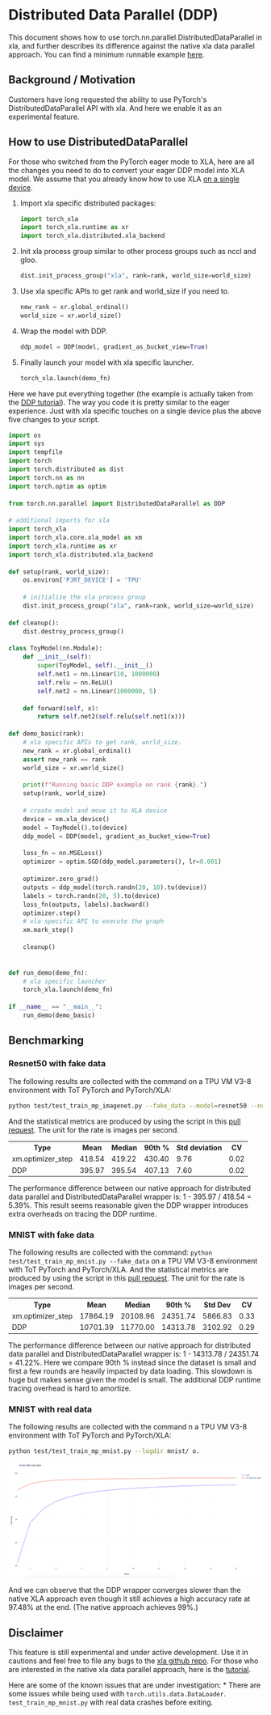 # Distributed Data Parallel (DDP)

This document shows how to use torch.nn.parallel.DistributedDataParallel
in xla, and further describes its difference against the native xla data
parallel approach. You can find a minimum runnable example
[here](https://github.com/pytorch/xla/blob/master/examples/data_parallel/train_resnet_ddp.py).

## Background / Motivation

Customers have long requested the ability to use PyTorch's
DistributedDataParallel API with xla. And here we enable it as an
experimental feature.

## How to use DistributedDataParallel

For those who switched from the PyTorch eager mode to XLA, here are all
the changes you need to do to convert your eager DDP model into XLA
model. We assume that you already know how to use XLA [on a single
device](../API_GUIDE.md#running-on-a-single-xla-device).

1.  Import xla specific distributed packages:

    ``` python
    import torch_xla
    import torch_xla.runtime as xr
    import torch_xla.distributed.xla_backend
    ```

2.  Init xla process group similar to other process groups such as nccl
    and gloo.

    ``` python
    dist.init_process_group("xla", rank=rank, world_size=world_size)
    ```

3.  Use xla specific APIs to get rank and world_size if you need to.

    ``` python
    new_rank = xr.global_ordinal()
    world_size = xr.world_size()
    ```

4.  Wrap the model with DDP.

    ``` python
    ddp_model = DDP(model, gradient_as_bucket_view=True)
    ```

5.  Finally launch your model with xla specific launcher.

    ``` python
    torch_xla.launch(demo_fn)
    ```

Here we have put everything together (the example is actually taken from
the [DDP
tutorial](https://pytorch.org/tutorials/intermediate/ddp_tutorial.html)).
The way you code it is pretty similar to the eager experience. Just with
xla specific touches on a single device plus the above five changes to
your script.

``` python
import os
import sys
import tempfile
import torch
import torch.distributed as dist
import torch.nn as nn
import torch.optim as optim

from torch.nn.parallel import DistributedDataParallel as DDP

# additional imports for xla
import torch_xla
import torch_xla.core.xla_model as xm
import torch_xla.runtime as xr
import torch_xla.distributed.xla_backend

def setup(rank, world_size):
    os.environ['PJRT_DEVICE'] = 'TPU'

    # initialize the xla process group
    dist.init_process_group("xla", rank=rank, world_size=world_size)

def cleanup():
    dist.destroy_process_group()

class ToyModel(nn.Module):
    def __init__(self):
        super(ToyModel, self).__init__()
        self.net1 = nn.Linear(10, 1000000)
        self.relu = nn.ReLU()
        self.net2 = nn.Linear(1000000, 5)

    def forward(self, x):
        return self.net2(self.relu(self.net1(x)))

def demo_basic(rank):
    # xla specific APIs to get rank, world_size.
    new_rank = xr.global_ordinal()
    assert new_rank == rank
    world_size = xr.world_size()

    print(f"Running basic DDP example on rank {rank}.")
    setup(rank, world_size)

    # create model and move it to XLA device
    device = xm.xla_device()
    model = ToyModel().to(device)
    ddp_model = DDP(model, gradient_as_bucket_view=True)

    loss_fn = nn.MSELoss()
    optimizer = optim.SGD(ddp_model.parameters(), lr=0.001)

    optimizer.zero_grad()
    outputs = ddp_model(torch.randn(20, 10).to(device))
    labels = torch.randn(20, 5).to(device)
    loss_fn(outputs, labels).backward()
    optimizer.step()
    # xla specific API to execute the graph
    xm.mark_step()

    cleanup()


def run_demo(demo_fn):
    # xla specific launcher
    torch_xla.launch(demo_fn)

if __name__ == "__main__":
    run_demo(demo_basic)
```

## Benchmarking

### Resnet50 with fake data

The following results are collected with the command on a TPU VM V3-8
environment with ToT PyTorch and PyTorch/XLA:

``` bash
python test/test_train_mp_imagenet.py --fake_data --model=resnet50 --num_epochs=1
```

And the statistical metrics are produced by using the script in this
[pull request](https://github.com/pytorch/xla/pull/4107). The unit for
the rate is images per second.

<table>
    <tr>
        <th>Type</th>
        <th>Mean</th>
        <th>Median</th>
        <th>90th %</th>
        <th>Std deviation</th>
        <th>CV</th>
    </tr>
    <tr>
        <td>xm.optimizer_step</td>
        <td>418.54</td>
        <td>419.22</td>
        <td>430.40</td>
        <td>9.76</td>
        <td>0.02</td>
    </tr>
    <tr>
        <td>DDP</td>
        <td>395.97</td>
        <td>395.54</td>
        <td>407.13</td>
        <td>7.60</td>
        <td>0.02</td>
    </tr>
</table>

The performance difference between our native approach for distributed
data parallel and DistributedDataParallel wrapper is: 1 - 395.97 /
418.54 = 5.39%. This result seems reasonable given the DDP wrapper
introduces extra overheads on tracing the DDP runtime.

### MNIST with fake data

The following results are collected with the command:
`python test/test_train_mp_mnist.py --fake_data` on a TPU VM V3-8
environment with ToT PyTorch and PyTorch/XLA. And the statistical
metrics are produced by using the script in this [pull
request](https://github.com/pytorch/xla/pull/4107). The unit for the
rate is images per second.

<table>
    <tr>
        <th>Type</th>
        <th>Mean</th>
        <th>Median</th>
        <th>90th %</th>
        <th>Std Dev</th>
        <th>CV</th>
    </tr>
    <tr>
        <td>xm.optimizer_step</td>
        <td>17864.19</td>
        <td>20108.96</td>
        <td>24351.74</td>
        <td>5866.83</td>
        <td>0.33</td>
    </tr>
    <tr>
        <td>DDP</td>
        <td>10701.39</td>
        <td>11770.00</td>
        <td>14313.78</td>
        <td>3102.92</td>
        <td>0.29</td>
    </tr>
</table>

The performance difference between our native approach for distributed
data parallel and DistributedDataParallel wrapper is: 1 - 14313.78 /
24351.74 = 41.22%. Here we compare 90th % instead since the dataset is
small and first a few rounds are heavily impacted by data loading. This
slowdown is huge but makes sense given the model is small. The
additional DDP runtime tracing overhead is hard to amortize.

### MNIST with real data

The following results are collected with the command n a TPU VM V3-8
environment with ToT PyTorch and PyTorch/XLA:

``` bash
python test/test_train_mp_mnist.py --logdir mnist/ o.
```

![](../_static/img/ddp_md_mnist_with_real_data.png)

And we can observe that the DDP wrapper converges slower than the native
XLA approach even though it still achieves a high accuracy rate at
97.48% at the end. (The native approach achieves 99%.)

## Disclaimer

This feature is still experimental and under active development. Use it
in cautions and feel free to file any bugs to the [xla github
repo](https://github.com/pytorch/xla/). For those who are interested in
the native xla data parallel approach, here is the
[tutorial](../API_GUIDE.md#running-on-multiple-xla-devices-with-multi-processing).

Here are some of the known issues that are under investigation: \* There are some
issues while being used with `torch.utils.data.DataLoader`. `test_train_mp_mnist.py`
with real data crashes before exiting.
